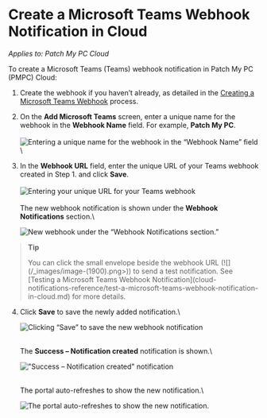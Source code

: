 # Create a Microsoft Teams Webhook Notification in Cloud

_Applies to: Patch My PC Cloud_

To create a Microsoft Teams (Teams) webhook notification in Patch My PC (PMPC) Cloud:

1. Create the webhook if you haven’t already, as detailed in the [Creating a Microsoft Teams Webhook](webhooks-reference/create-a-microsoft-teams-webhook.md) process.
2. On the **Add Microsoft Teams** screen, enter a unique name for the webhook in the **Webhook Name** field. For example, **Patch My PC**.\
   \
   ![Entering a unique name for the webhook in the “Webhook Name” field](../../../_images/image-\(1601\).png%3E)\\
3.  In the **Webhook URL** field, enter the unique URL of your Teams webhook created in Step 1. and click **Save**.\
    \
    ![Entering your unique URL for your Teams webhook](../../../_images/image-\(1602\).png%3E)\
    \
    The new webhook notification is shown under the **Webhook Notifications** section.\\

    ![New webhook under the “Webhook Notifications section.”](../../../.gitbook/assets/image-\(1908\).png)

> **Tip**
>
> You can click the small envelope beside the webhook URL (!\[]\(/\_images/image-(1900).png>)) to send a test notification. See \[Testing a Microsoft Teams Webhook Notification]\(cloud-notifications-reference/test-a-microsoft-teams-webhook-notification-in-cloud.md) for more details.

4.  Click **Save** to save the newly added notification.\\

    ![Clicking “Save” to save the new webhook notification](../../../.gitbook/assets/image-\(1910\).png)

    \
    The **Success – Notification created** notification is shown.\\

    !["Success – Notification created" notification](../../../.gitbook/assets/image-\(1911\).png)

    \
    The portal auto-refreshes to show the new notification.\\

    ![The portal auto-refreshes to show the new notification.](../../../.gitbook/assets/image-\(1912\).png)
